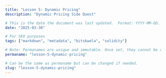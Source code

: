```yaml
---
title: "Lesson 5: Dynamic Pricing"
description: "Dynamic Pricing Side Quest"

# This is the date the document was last updated.  Format: YYYY-MM-DD.
date: "2025-03-30"

# For SEO purposes
tags: ["markdown", "metadata", "bitskwela", "solidity"]

# Note: Permanames are unique and immutable. Once set, they cannot be changed.  You may change the filename but not this.
permaname: "lesson-5-dynamic-pricing"

# Can be the same as permaname but can be changed if needed.
slug: "lesson-5-dynamic-pricing"
---
```

